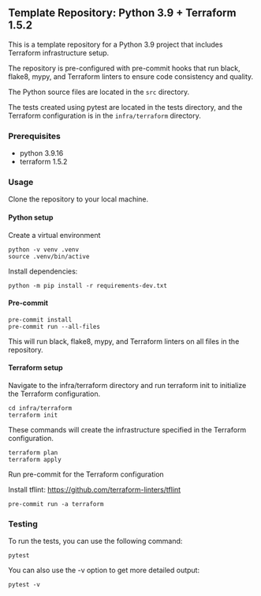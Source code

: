 ## Template Repository: Python 3.9  + Terraform 1.5.2
This is a template repository for a Python 3.9 project that includes Terraform infrastructure setup.  

The repository is pre-configured with pre-commit hooks that run black, flake8, mypy, and Terraform linters to ensure code consistency and quality.

The Python source files are located in the `src` directory.  

The tests created using pytest are located in the tests directory, and the Terraform configuration is in the `infra/terraform` directory.

### Prerequisites

- python 3.9.16
- terraform 1.5.2

### Usage

Clone the repository to your local machine.

#### Python setup

Create a virtual environment

```shell
python -v venv .venv
source .venv/bin/active
```

Install dependencies:

```shell
python -m pip install -r requirements-dev.txt
```

#### Pre-commit

```shell
pre-commit install
pre-commit run --all-files
```

This will run black, flake8, mypy, and Terraform linters on all files in the repository.


#### Terraform setup

Navigate to the infra/terraform directory and run terraform init to initialize the Terraform configuration.

```shell
cd infra/terraform
terraform init
```

These commands will create the infrastructure specified in the Terraform configuration.

```shell
terraform plan
terraform apply
```

Run pre-commit for the Terraform configuration

Install tflint: https://github.com/terraform-linters/tflint

```shell
pre-commit run -a terraform
```


### Testing

To run the tests, you can use the following command:

```shell
pytest
```

You can also use the -v option to get more detailed output:

```shell
pytest -v
```
